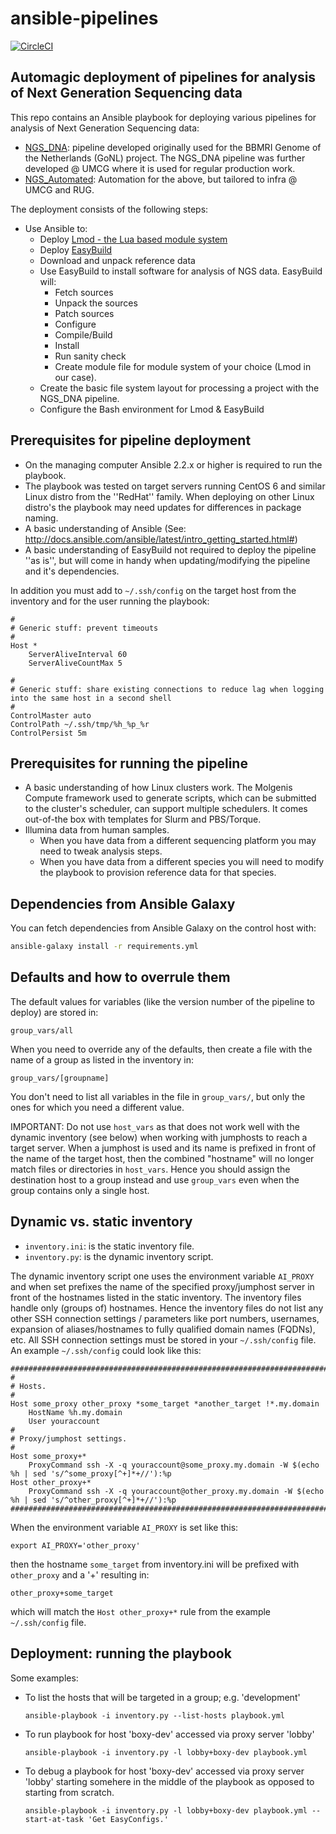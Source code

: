 # ansible-pipelines

[![CircleCI](https://circleci.com/gh/molgenis/ansible-pipelines/tree/master.svg?style=svg)](https://circleci.com/gh/molgenis/ansible-pipelines/tree/master)

## Automagic deployment of pipelines for analysis of Next Generation Sequencing data

This repo contains an Ansible playbook for deploying various pipelines for analysis of Next Generation Sequencing data:
 - [NGS_DNA](https://github.com/molgenis/NGS_DNA): pipeline developed originally used for the BBMRI Genome of the Netherlands (GoNL) project.
   The NGS_DNA pipeline was further developed @ UMCG where it is used for regular production work.
 - [NGS_Automated](https://github.com/molgenis/NGS_Automated): Automation for the above, but tailored to infra @ UMCG and RUG.

The deployment consists of the following steps:
 - Use Ansible to:
   - Deploy [Lmod - the Lua based module system](https://github.com/TACC/Lmod)
   - Deploy [EasyBuild](https://github.com/easybuilders/easybuild-easyconfigs)
   - Download and unpack reference data
   - Use EasyBuild to install software for analysis of NGS data. EasyBuild will:
     - Fetch sources
     - Unpack the sources
     - Patch sources
     - Configure
     - Compile/Build
     - Install
     - Run sanity check
     - Create module file for module system of your choice (Lmod in our case).
   - Create the basic file system layout for processing a project with the NGS_DNA pipeline.
   - Configure the Bash environment for Lmod & EasyBuild

## Prerequisites for pipeline deployment

 - On the managing computer Ansible 2.2.x or higher is required to run the playbook.
 - The playbook was tested on target servers running CentOS 6 and similar Linux distro from the ''RedHat'' family.
   When deploying on other Linux distro's the playbook may need updates for differences in package naming.
 - A basic understanding of Ansible (See: http://docs.ansible.com/ansible/latest/intro_getting_started.html#)
 - A basic understanding of EasyBuild not required to deploy the pipeline ''as is'', but will come in handy when updating/modifying the pipeline and it's dependencies.

In addition you must add to ```~/.ssh/config``` on the target host from the inventory and for the user running the playbook:
```
#
# Generic stuff: prevent timeouts 
#
Host *
	ServerAliveInterval 60
	ServerAliveCountMax 5

#
# Generic stuff: share existing connections to reduce lag when logging into the same host in a second shell
#
ControlMaster auto
ControlPath ~/.ssh/tmp/%h_%p_%r
ControlPersist 5m
```

## Prerequisites for running the pipeline

 - A basic understanding of how Linux clusters work.
   The Molgenis Compute framework used to generate scripts, 
   which can be submitted to the cluster's scheduler, 
   can support multiple schedulers.
   It comes out-of-the box with templates for Slurm and PBS/Torque.
 - Illumina data from human samples.
   - When you have data from a different sequencing platform you may need to tweak analysis steps.
   - When you have data from a different species you will need to modify the playbook to provision reference data for that species.

## Dependencies from Ansible Galaxy

You can fetch dependencies from Ansible Galaxy on the control host with:

```bash
ansible-galaxy install -r requirements.yml
```

## Defaults and how to overrule them

The default values for variables (like the version number of the pipeline to deploy) are stored in:
```
group_vars/all
```
When you need to override any of the defaults, then create a file with the name of a group as listed in the inventory in:
```
group_vars/[groupname]
```
You don't need to list all variables in the file in ```group_vars/```, but only the ones for which you need a different value.

IMPORTANT: Do not use ```host_vars``` as that does not work well with the dynamic inventory (see below) when working with jumphosts to reach a target server.
When a jumphost is used and its name is prefixed in front of the name of the target host, then the combined "hostname" will no longer match files or directories in ```host_vars```.
Hence you should assign the destination host to a group instead and use ```group_vars``` even when the group contains only a single host.

## Dynamic vs. static inventory

 - ```inventory.ini```: is the static inventory file.
 - ```inventory.py```: is the dynamic inventory script.

The dynamic inventory script one uses the environment variable ```AI_PROXY``` and when set prefixes the name of the specified proxy/jumphost server in front of the hostnames listed in the static inventory.
The inventory files handle only (groups of) hostnames.
Hence the inventory files do not list any other SSH connection settings / parameters like port numbers, usernames, expansion of aliases/hostnames to fully qualified domain names (FQDNs), etc.
All SSH connection settings must be stored in your ```~/.ssh/config``` file. An example ```~/.ssh/config``` could look like this:

```
########################################################################################################
#
# Hosts.
#
Host some_proxy other_proxy *some_target *another_target !*.my.domain
    HostName %h.my.domain
    User youraccount
#
# Proxy/jumphost settings.
#
Host some_proxy+*
    ProxyCommand ssh -X -q youraccount@some_proxy.my.domain -W $(echo %h | sed 's/^some_proxy[^+]*+//'):%p
Host other_proxy+*
    ProxyCommand ssh -X -q youraccount@other_proxy.my.domain -W $(echo %h | sed 's/^other_proxy[^+]*+//'):%p
########################################################################################################
```

When the environment variable ```AI_PROXY``` is set like this:
```
export AI_PROXY='other_proxy'
```
then the hostname ```some_target``` from inventory.ini will be prefixed with ```other_proxy``` and a '+'
resulting in:
```
other_proxy+some_target
```
which will match the ```Host other_proxy+*``` rule from the example ```~/.ssh/config``` file.

## Deployment: running the playbook

Some examples:
 - To list the hosts that will be targeted in a group; e.g. 'development'
   ```
   ansible-playbook -i inventory.py --list-hosts playbook.yml
   ```
 - To run playbook for host 'boxy-dev' accessed via proxy server 'lobby'
   ```
   ansible-playbook -i inventory.py -l lobby+boxy-dev playbook.yml
   ```
 - To debug a playbook for host 'boxy-dev' accessed via proxy server 'lobby' starting somehere in the middle of the playbook as opposed to starting from scratch.
   ```
   ansible-playbook -i inventory.py -l lobby+boxy-dev playbook.yml --start-at-task 'Get EasyConfigs.'
   ```


